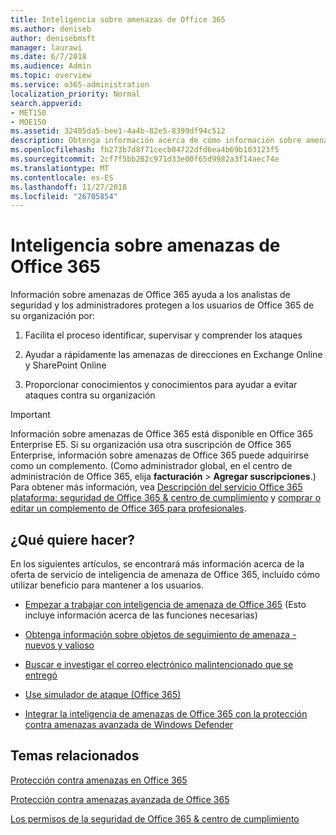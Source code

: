 ```yaml
---
title: Inteligencia sobre amenazas de Office 365
ms.author: deniseb
author: denisebmsft
manager: laurawi
ms.date: 6/7/2018
ms.audience: Admin
ms.topic: overview
ms.service: o365-administration
localization_priority: Normal
search.appverid:
- MET150
- MOE150
ms.assetid: 32405da5-bee1-4a4b-82e5-8399df94c512
description: Obtenga información acerca de cómo información sobre amenazas de Office 365 puede ayudar a investigar las amenazas contra su organización, responder a malware, suplantación de identidad y otros ataques que Office 365 ha detectado en su nombre y buscar los indicadores de amenaza. Información sobre amenazas está integrada en Office 365 E5 como una oferta de sistema de seguridad y cumplimiento de normas.
ms.openlocfilehash: fb273b7d8f71cecb04722dfd6ea4b69b103123f5
ms.sourcegitcommit: 2cf7f5bb282c971d33e00f65d9982a3f14aec74e
ms.translationtype: MT
ms.contentlocale: es-ES
ms.lasthandoff: 11/27/2018
ms.locfileid: "26705854"
---
```

# <a name="office-365-threat-intelligence"></a>Inteligencia sobre amenazas de Office 365

Información sobre amenazas de Office 365 ayuda a los analistas de seguridad y los administradores protegen a los usuarios de Office 365 de su organización por:
  
1. Facilita el proceso identificar, supervisar y comprender los ataques
    
2. Ayudar a rápidamente las amenazas de direcciones en Exchange Online y SharePoint Online
    
3. Proporcionar conocimientos y conocimientos para ayudar a evitar ataques contra su organización
    
> [!IMPORTANT]
> Información sobre amenazas de Office 365 está disponible en Office 365 Enterprise E5. Si su organización usa otra suscripción de Office 365 Enterprise, información sobre amenazas de Office 365 puede adquirirse como un complemento. (Como administrador global, en el centro de administración de Office 365, elija **facturación** \> **Agregar suscripciones**.) Para obtener más información, vea [Descripción del servicio Office 365 plataforma: seguridad de Office 365 &amp; centro de cumplimiento](https://docs.microsoft.com/office365/servicedescriptions/office-365-platform-service-description/office-365-securitycompliance-center) y [comprar o editar un complemento de Office 365 para profesionales](https://support.office.com/article/4e7b57d6-b93b-457d-aecd-0ea58bff07a6). 
  
## <a name="what-do-you-want-to-do"></a>¿Qué quiere hacer?

En los siguientes artículos, se encontrará más información acerca de la oferta de servicio de inteligencia de amenaza de Office 365, incluido cómo utilizar beneficio para mantener a los usuarios.
  
- [Empezar a trabajar con inteligencia de amenaza de Office 365](get-started-with-ti.md) (Esto incluye información acerca de las funciones necesarias) 
    
- [Obtenga información sobre objetos de seguimiento de amenaza - nuevos y valioso](threat-trackers.md)
    
- [Buscar e investigar el correo electrónico malintencionado que se entregó](investigate-malicious-email-that-was-delivered.md)
    
- [Use simulador de ataque (Office 365)](attack-simulator.md)
    
- [Integrar la inteligencia de amenazas de Office 365 con la protección contra amenazas avanzada de Windows Defender](integrate-office-365-ti-with-wdatp.md)
    
## <a name="related-topics"></a>Temas relacionados

[Protección contra amenazas en Office 365](protect-against-threats.md)
  
[Protección contra amenazas avanzada de Office 365](office-365-atp.md)
  
[Los permisos de la seguridad de Office 365 &amp; centro de cumplimiento](permissions-in-the-security-and-compliance-center.md)
  

